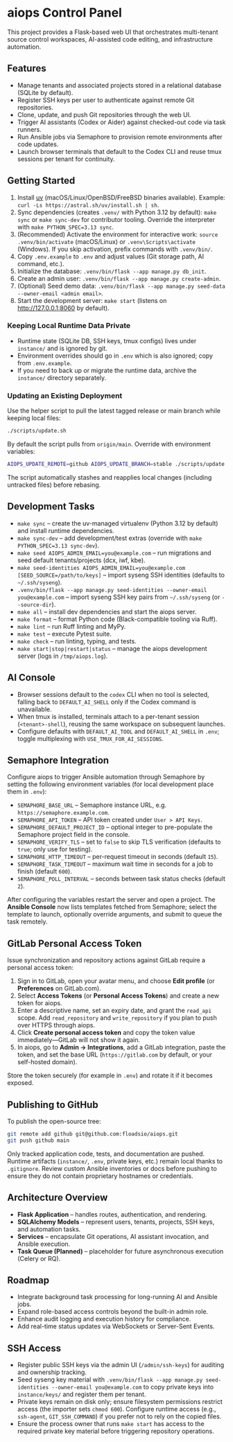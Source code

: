# aiops Control Panel

This project provides a Flask-based web UI that orchestrates multi-tenant source control workspaces, AI-assisted code editing, and infrastructure automation.

## Features
- Manage tenants and associated projects stored in a relational database (SQLite by default).
- Register SSH keys per user to authenticate against remote Git repositories.
- Clone, update, and push Git repositories through the web UI.
- Trigger AI assistants (Codex or Aider) against checked-out code via task runners.
- Run Ansible jobs via Semaphore to provision remote environments after code updates.
- Launch browser terminals that default to the Codex CLI and reuse tmux sessions per tenant for continuity.

## Getting Started
1. Install [uv](https://github.com/astral-sh/uv) (macOS/Linux/OpenBSD/FreeBSD binaries available). Example: `curl -Ls https://astral.sh/uv/install.sh | sh`.
2. Sync dependencies (creates `.venv/` with Python 3.12 by default): `make sync` or `make sync-dev` for contributor tooling. Override the interpreter with `make PYTHON_SPEC=3.13 sync`.
3. (Recommended) Activate the environment for interactive work: `source .venv/bin/activate` (macOS/Linux) or `.venv\Scripts\activate` (Windows). If you skip activation, prefix commands with `.venv/bin/`.
4. Copy `.env.example` to `.env` and adjust values (Git storage path, AI command, etc.).
5. Initialize the database: `.venv/bin/flask --app manage.py db_init`.
6. Create an admin user: `.venv/bin/flask --app manage.py create-admin`.
7. (Optional) Seed demo data: `.venv/bin/flask --app manage.py seed-data --owner-email <admin email>`.
8. Start the development server: `make start` (listens on http://127.0.0.1:8060 by default).

### Keeping Local Runtime Data Private
- Runtime state (SQLite DB, SSH keys, tmux configs) lives under `instance/` and is ignored by git.
- Environment overrides should go in `.env` which is also ignored; copy from `.env.example`.
- If you need to back up or migrate the runtime data, archive the `instance/` directory separately.

### Updating an Existing Deployment
Use the helper script to pull the latest tagged release or main branch while keeping local files:

```bash
./scripts/update.sh
```

By default the script pulls from `origin/main`. Override with environment variables:

```bash
AIOPS_UPDATE_REMOTE=github AIOPS_UPDATE_BRANCH=stable ./scripts/update.sh
```

The script automatically stashes and reapplies local changes (including untracked files) before rebasing.

## Development Tasks
- `make sync` – create the uv-managed virtualenv (Python 3.12 by default) and install runtime dependencies.
- `make sync-dev` – add development/test extras (override with `make PYTHON_SPEC=3.13 sync-dev`).
- `make seed AIOPS_ADMIN_EMAIL=you@example.com` – run migrations and seed default tenants/projects (dcx, iwf, kbe).
- `make seed-identities AIOPS_ADMIN_EMAIL=you@example.com [SEED_SOURCE=/path/to/keys]` – import syseng SSH identities (defaults to `~/.ssh/syseng`).
- `.venv/bin/flask --app manage.py seed-identities --owner-email you@example.com` – import syseng SSH key pairs from `~/.ssh/syseng` (or `--source-dir`).
- `make all` – install dev dependencies and start the aiops server.
- `make format` – format Python code (Black-compatible tooling via Ruff).
- `make lint` – run Ruff linting and MyPy.
- `make test` – execute Pytest suite.
- `make check` – run linting, typing, and tests.
- `make start|stop|restart|status` – manage the aiops development server (logs in `/tmp/aiops.log`).

## AI Console

- Browser sessions default to the `codex` CLI when no tool is selected, falling back to `DEFAULT_AI_SHELL` only if the Codex command is unavailable.
- When tmux is installed, terminals attach to a per-tenant session (`<tenant>-shell`), reusing the same workspace on subsequent launches.
- Configure defaults with `DEFAULT_AI_TOOL` and `DEFAULT_AI_SHELL` in `.env`; toggle multiplexing with `USE_TMUX_FOR_AI_SESSIONS`.

## Semaphore Integration

Configure aiops to trigger Ansible automation through Semaphore by setting the following environment variables (for local development place them in `.env`):

- `SEMAPHORE_BASE_URL` – Semaphore instance URL, e.g. `https://semaphore.example.com`.
- `SEMAPHORE_API_TOKEN` – API token created under `User > API Keys`.
- `SEMAPHORE_DEFAULT_PROJECT_ID` – optional integer to pre-populate the Semaphore project field in the console.
- `SEMAPHORE_VERIFY_TLS` – set to `false` to skip TLS verification (defaults to `true`; only use for testing).
- `SEMAPHORE_HTTP_TIMEOUT` – per-request timeout in seconds (default `15`).
- `SEMAPHORE_TASK_TIMEOUT` – maximum wait time in seconds for a job to finish (default `600`).
- `SEMAPHORE_POLL_INTERVAL` – seconds between task status checks (default `2`).

After configuring the variables restart the server and open a project. The **Ansible Console** now lists templates fetched from Semaphore; select the template to launch, optionally override arguments, and submit to queue the task remotely.

## GitLab Personal Access Token

Issue synchronization and repository actions against GitLab require a personal access token:

1. Sign in to GitLab, open your avatar menu, and choose **Edit profile** (or **Preferences** on GitLab.com).
2. Select **Access Tokens** (or **Personal Access Tokens**) and create a new token for aiops.
3. Enter a descriptive name, set an expiry date, and grant the `read_api` scope. Add `read_repository`
   and `write_repository` if you plan to push over HTTPS through aiops.
4. Click **Create personal access token** and copy the token value immediately—GitLab will not show it
   again.
5. In aiops, go to **Admin → Integrations**, add a GitLab integration, paste the token, and set the base
   URL (`https://gitlab.com` by default, or your self-hosted domain).

Store the token securely (for example in `.env`) and rotate it if it becomes exposed.

## Publishing to GitHub

To publish the open-source tree:

```bash
git remote add github git@github.com:floadsio/aiops.git
git push github main
```

Only tracked application code, tests, and documentation are pushed. Runtime artifacts (`instance/`, `.env`, private keys, etc.) remain local thanks to `.gitignore`. Review custom Ansible inventories or docs before pushing to ensure they do not contain proprietary hostnames or credentials.

## Architecture Overview
- **Flask Application** – handles routes, authentication, and rendering.
- **SQLAlchemy Models** – represent users, tenants, projects, SSH keys, and automation tasks.
- **Services** – encapsulate Git operations, AI assistant invocation, and Ansible execution.
- **Task Queue (Planned)** – placeholder for future asynchronous execution (Celery or RQ).

## Roadmap
- Integrate background task processing for long-running AI and Ansible jobs.
- Expand role-based access controls beyond the built-in admin role.
- Enhance audit logging and execution history for compliance.
- Add real-time status updates via WebSockets or Server-Sent Events.

## SSH Access
- Register public SSH keys via the admin UI (`/admin/ssh-keys`) for auditing and ownership tracking.
- Seed syseng key material with `.venv/bin/flask --app manage.py seed-identities --owner-email you@example.com` to copy private keys into `instance/keys/` and register them per tenant.
- Private keys remain on disk only; ensure filesystem permissions restrict access (the importer sets `chmod 600`). Configure runtime access (e.g., `ssh-agent`, `GIT_SSH_COMMAND`) if you prefer not to rely on the copied files.
- Ensure the process owner that runs `make start` has access to the required private key material before triggering repository operations.
